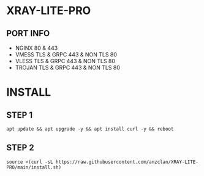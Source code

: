 # XRAY-LITE-PRO

## PORT INFO
* NGINX 80 & 443
* VMESS TLS & GRPC 443 & NON TLS 80
* VLESS TLS & GRPC 443 & NON TLS 80
* TROJAN TLS & GRPC 443 & NON TLS 80

# INSTALL
## STEP 1
<pre><code>apt update && apt upgrade -y && apt install curl -y && reboot</code></pre>
## STEP 2
<pre><code>source <(curl -sL https://raw.githubusercontent.com/anzclan/XRAY-LITE-PRO/main/install.sh)</code></pre>
